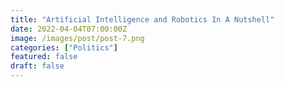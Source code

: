 ```yaml
---
title: "Artificial Intelligence and Robotics In A Nutshell"
date: 2022-04-04T07:00:00Z
image: /images/post/post-7.png
categories: ["Politics"]
featured: false
draft: false
---
```


